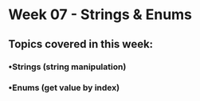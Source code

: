 # Week 07 - Strings & Enums
## Topics covered in this week:
### •Strings (string manipulation)
### •Enums (get value by index)
